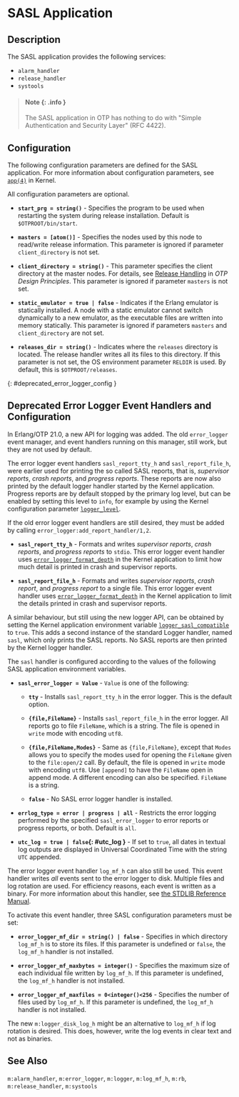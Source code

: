 <!--
%CopyrightBegin%

SPDX-License-Identifier: Apache-2.0

Copyright Ericsson AB 2023-2024. All Rights Reserved.

Licensed under the Apache License, Version 2.0 (the "License");
you may not use this file except in compliance with the License.
You may obtain a copy of the License at

    http://www.apache.org/licenses/LICENSE-2.0

Unless required by applicable law or agreed to in writing, software
distributed under the License is distributed on an "AS IS" BASIS,
WITHOUT WARRANTIES OR CONDITIONS OF ANY KIND, either express or implied.
See the License for the specific language governing permissions and
limitations under the License.

%CopyrightEnd%
-->
# SASL Application

## Description

The SASL application provides the following services:

- `alarm_handler`
- `release_handler`
- `systools`

> #### Note {: .info }
>
> The SASL application in OTP has nothing to do with "Simple Authentication and
> Security Layer" (RFC 4422).

## Configuration

The following configuration parameters are defined for the SASL application. For
more information about configuration parameters, see
[`app(4)`](`e:kernel:app.md`) in Kernel.

All configuration parameters are optional.

- **`start_prg = string()`** - Specifies the program to be used when restarting
  the system during release installation. Default is `$OTPROOT/bin/start`.

- **`masters = [atom()]`** - Specifies the nodes used by this node to read/write
  release information. This parameter is ignored if parameter `client_directory`
  is not set.

- **`client_directory = string()`** - This parameter specifies the client
  directory at the master nodes. For details, see
  [Release Handling](`e:system:release_handling.md`) in _OTP Design Principles_.
  This parameter is ignored if parameter `masters` is not set.

- **`static_emulator = true | false`** - Indicates if the Erlang emulator is
  statically installed. A node with a static emulator cannot switch dynamically
  to a new emulator, as the executable files are written into memory statically.
  This parameter is ignored if parameters `masters` and `client_directory` are
  not set.

- **`releases_dir = string()`** - Indicates where the `releases` directory is
  located. The release handler writes all its files to this directory. If this
  parameter is not set, the OS environment parameter `RELDIR` is used. By
  default, this is `$OTPROOT/releases`.

[](){: #deprecated_error_logger_config }

## Deprecated Error Logger Event Handlers and Configuration

In Erlang/OTP 21.0, a new API for logging was added. The old `error_logger`
event manager, and event handlers running on this manager, still work, but they
are not used by default.

The error logger event handlers `sasl_report_tty_h` and `sasl_report_file_h`,
were earlier used for printing the so called SASL reports, that is, _supervisor
reports_, _crash reports_, and _progress reports_. These reports are now also
printed by the default logger handler started by the Kernel application.
Progress reports are by default stopped by the primary log level, but can be
enabled by setting this level to `info`, for example by using the Kernel
configuration parameter [`logger_level`](`e:kernel:kernel_app.md#logger_level`).

If the old error logger event handlers are still desired, they must be added by
calling `error_logger:add_report_handler/1,2`.

- **`sasl_report_tty_h`** - Formats and writes _supervisor reports_, _crash
  reports_, and _progress reports_ to `stdio`. This error logger event handler
  uses
  [`error_logger_format_depth`](`e:kernel:kernel_app.md#deprecated-configuration-parameters`)
  in the Kernel application to limit how much detail is printed in crash and
  supervisor reports.

- **`sasl_report_file_h`** - Formats and writes _supervisor reports_, _crash
  report_, and _progress report_ to a single file. This error logger event
  handler uses
  [`error_logger_format_depth`](`e:kernel:kernel_app.md#deprecated-configuration-parameters`)
  in the Kernel application to limit the details printed in crash and supervisor
  reports.

A similar behaviour, but still using the new logger API, can be obtained by
setting the Kernel application environment variable
[`logger_sasl_compatible`](`e:kernel:kernel_app.md#logger_sasl_compatible`) to
`true`. This adds a second instance of the standard Logger handler, named
`sasl`, which only prints the SASL reports. No SASL reports are then printed by
the Kernel logger handler.

The `sasl` handler is configured according to the values of the following SASL
application environment variables.

- **`sasl_error_logger = Value`** - `Value` is one of the following:

  - **`tty`** - Installs `sasl_report_tty_h` in the error logger. This is the
    default option.

  - **`{file,FileName}`** - Installs `sasl_report_file_h` in the error logger.
    All reports go to file `FileName`, which is a string. The file is opened in
    `write` mode with encoding `utf8`.

  - **`{file,FileName,Modes}`** - Same as `{file,FileName}`, except that `Modes`
    allows you to specify the modes used for opening the `FileName` given to the
    `file:open/2` call. By default, the file is opened in `write` mode with
    encoding `utf8`. Use `[append]` to have the `FileName` open in append mode.
    A different encoding can also be specified. `FileName` is a string.

  - **`false`** - No SASL error logger handler is installed.

- **`errlog_type = error | progress | all`** - Restricts the error logging
  performed by the specified `sasl_error_logger` to error reports or progress
  reports, or both. Default is `all`.

- **`utc_log = true | false`{: #utc_log }** - If set to `true`, all dates in
  textual log outputs are displayed in Universal Coordinated Time with the
  string `UTC` appended.

The error logger event handler `log_mf_h` can also still be used. This event
handler writes _all_ events sent to the error logger to disk. Multiple files and
log rotation are used. For efficiency reasons, each event is written as a
binary. For more information about this handler, see
[the STDLIB Reference Manual](`m:log_mf_h`).

To activate this event handler, three SASL configuration parameters must be set:

- **`error_logger_mf_dir = string() | false`** - Specifies in which directory
  `log_mf_h` is to store its files. If this parameter is undefined or `false`,
  the `log_mf_h` handler is not installed.

- **`error_logger_mf_maxbytes = integer()`** - Specifies the maximum size of
  each individual file written by `log_mf_h`. If this parameter is undefined,
  the `log_mf_h` handler is not installed.

- **`error_logger_mf_maxfiles = 0<integer()<256`** - Specifies the number of
  files used by `log_mf_h`. If this parameter is undefined, the `log_mf_h`
  handler is not installed.

The new `m:logger_disk_log_h` might be an alternative to `log_mf_h` if log
rotation is desired. This does, however, write the log events in clear text and
not as binaries.

## See Also

`m:alarm_handler`, `m:error_logger`, `m:logger`, `m:log_mf_h`, `m:rb`,
`m:release_handler`, `m:systools`
